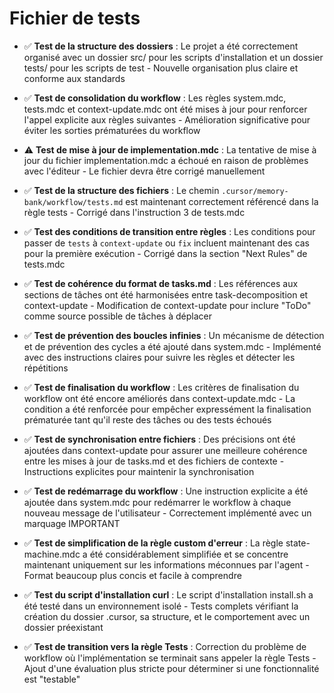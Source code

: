# Fichier de tests

- ✅ **Test de la structure des dossiers** : Le projet a été correctement organisé avec un dossier src/ pour les scripts d'installation et un dossier tests/ pour les scripts de test - Nouvelle organisation plus claire et conforme aux standards

- ✅ **Test de consolidation du workflow** : Les règles system.mdc, tests.mdc et context-update.mdc ont été mises à jour pour renforcer l'appel explicite aux règles suivantes - Amélioration significative pour éviter les sorties prématurées du workflow

- ⚠️ **Test de mise à jour de implementation.mdc** : La tentative de mise à jour du fichier implementation.mdc a échoué en raison de problèmes avec l'éditeur - Le fichier devra être corrigé manuellement

- ✅ **Test de la structure des fichiers** : Le chemin `.cursor/memory-bank/workflow/tests.md` est maintenant correctement référencé dans la règle tests - Corrigé dans l'instruction 3 de tests.mdc

- ✅ **Test des conditions de transition entre règles** : Les conditions pour passer de `tests` à `context-update` ou `fix` incluent maintenant des cas pour la première exécution - Corrigé dans la section "Next Rules" de tests.mdc

- ✅ **Test de cohérence du format de tasks.md** : Les références aux sections de tâches ont été harmonisées entre task-decomposition et context-update - Modification de context-update pour inclure "ToDo" comme source possible de tâches à déplacer

- ✅ **Test de prévention des boucles infinies** : Un mécanisme de détection et de prévention des cycles a été ajouté dans system.mdc - Implémenté avec des instructions claires pour suivre les règles et détecter les répétitions

- ✅ **Test de finalisation du workflow** : Les critères de finalisation du workflow ont été encore améliorés dans context-update.mdc - La condition a été renforcée pour empêcher expressément la finalisation prématurée tant qu'il reste des tâches ou des tests échoués

- ✅ **Test de synchronisation entre fichiers** : Des précisions ont été ajoutées dans context-update pour assurer une meilleure cohérence entre les mises à jour de tasks.md et des fichiers de contexte - Instructions explicites pour maintenir la synchronisation

- ✅ **Test de redémarrage du workflow** : Une instruction explicite a été ajoutée dans system.mdc pour redémarrer le workflow à chaque nouveau message de l'utilisateur - Correctement implémenté avec un marquage IMPORTANT

- ✅ **Test de simplification de la règle custom d'erreur** : La règle state-machine.mdc a été considérablement simplifiée et se concentre maintenant uniquement sur les informations méconnues par l'agent - Format beaucoup plus concis et facile à comprendre

- ✅ **Test du script d'installation curl** : Le script d'installation install.sh a été testé dans un environnement isolé - Tests complets vérifiant la création du dossier .cursor, sa structure, et le comportement avec un dossier préexistant

- ✅ **Test de transition vers la règle Tests** : Correction du problème de workflow où l'implémentation se terminait sans appeler la règle Tests - Ajout d'une évaluation plus stricte pour déterminer si une fonctionnalité est "testable" 